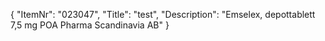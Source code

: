 {
  "ItemNr": "023047",
  "Title": "test",
  "Description": "Emselex, depottablett 7,5 mg POA Pharma Scandinavia AB"
}